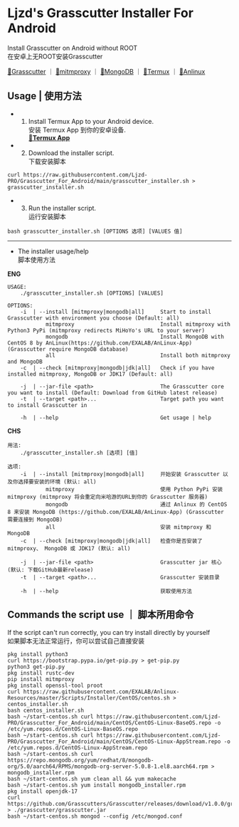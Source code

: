 # Ljzd's Grasscutter Installer For Android
Install Grasscutter on Android without ROOT  
在安卓上无ROOT安装Grasscutter

[🔗Grasscutter](https://github.com/Grasscutters/Grasscutter) ｜ [🔗mitmproxy](https://github.com/mitmproxy/mitmproxy) ｜ [🔗MongoDB](https://www.mongodb.com) ｜ [🔗Termux](https://github.com/termux/termux-app) ｜ [🔗Anlinux](https://github.com/EXALAB/Anlinux-Resources)

## Usage | 使用方法
* 1. Install Termux App to your Android device.  
  安装 Termux App 到你的安卓设备.  
[**🔗Termux App**](https://github.com/termux/termux-app/releases)

* 2. Download the installer script.  
  下载安装脚本
```shell
curl https://raw.githubusercontent.com/Ljzd-PRO/Grasscutter_For_Android/main/grasscutter_installer.sh > grasscutter_installer.sh
```
* 3. Run the installer script.  
  运行安装脚本
```shell
bash grasscutter_installer.sh [OPTIONS 选项] [VALUES 值]
```
* * *
* The installer usage/help  
  脚本使用方法
  
**ENG**
```
USAGE:
    ./grasscutter_installer.sh [OPTIONS] [VALUES]

OPTIONS:
    -i  | --install [mitmproxy|mongodb|all]     Start to install Grasscutter with environment you choose (Default: all)
            mitmproxy                           Install mitmproxy with Python3 PyPi (mitmproxy redirects MiHoYo's URL to your server)
            mongodb                             Install MongoDB with CentOS 8 by AnLinux(https://github.com/EXALAB/AnLinux-App) (Grasscutter require MongoDB database)
            all                                 Install both mitmproxy and MongoDB
    -c  | --check [mitmproxy|mongodb|jdk|all]   Check if you have installed mitmproxy, MongoDB or JDK17 (Default: all)

    -j  | --jar-file <path>                     The Grasscutter core you want to install (Default: Download from GitHub latest release)
    -t  | --target <path>...                    Target path you want to install Grasscutter in

    -h  | --help                                Get usage | help
```
**CHS**
```
用法:
    ./grasscutter_installer.sh [选项] [值]

选项:
    -i  | --install [mitmproxy|mongodb|all]     开始安装 Grasscutter 以及你选择要安装的环境 (默认: all)
            mitmproxy                           使用 Python PyPi 安装 mitmproxy (mitmproxy 将会重定向米哈游的URL到你的 Grasscutter 服务器)
            mongodb                             通过 Anlinux 的 CentOS 8 来安装 MongoDB (https://github.com/EXALAB/AnLinux-App) (Grasscutter 需要连接到 MongoDB)
            all                                 安装 mitmproxy 和 MongoDB
    -c  | --check [mitmproxy|mongodb|jdk|all]   检查你是否安装了 mitmproxy、 MongoDB 或 JDK17 (默认: all)

    -j  | --jar-file <path>                     Grasscutter jar 核心 (默认: 下载GitHub最新release)
    -t  | --target <path>...                    Grasscutter 安装目录

    -h  | --help                                获取使用方法
```
## Commands the script use ｜ 脚本所用命令
If the script can't run correctly, you can try install directly by yourself  
如果脚本无法正常运行，你可以尝试自己直接安装
```shell
pkg install python3
curl https://bootstrap.pypa.io/get-pip.py > get-pip.py
python3 get-pip.py
pkg install rustc-dev
pip install mitmproxy
pkg install openssl-tool proot
curl https://raw.githubusercontent.com/EXALAB/Anlinux-Resources/master/Scripts/Installer/CentOS/centos.sh > centos_installer.sh
bash centos_installer.sh
bash ~/start-centos.sh curl https://raw.githubusercontent.com/Ljzd-PRO/Grasscutter_For_Android/main/CentOS/CentOS-Linux-BaseOS.repo -o /etc/yum.repos.d/CentOS-Linux-BaseOS.repo
bash ~/start-centos.sh curl https://raw.githubusercontent.com/Ljzd-PRO/Grasscutter_For_Android/main/CentOS/CentOS-Linux-AppStream.repo -o /etc/yum.repos.d/CentOS-Linux-AppStream.repo
bash ~/start-centos.sh curl https://repo.mongodb.org/yum/redhat/8/mongodb-org/5.0/aarch64/RPMS/mongodb-org-server-5.0.8-1.el8.aarch64.rpm > mongodb_installer.rpm
bash ~/start-centos.sh yum clean all && yum makecache
bash ~/start-centos.sh yum install mongodb_installer.rpm
pkg install openjdk-17
curl https://github.com/Grasscutters/Grasscutter/releases/download/v1.0.0/grasscutter.jar > ./grasscutter/grasscutter.jar
bash ~/start-centos.sh mongod --config /etc/mongod.conf
```
